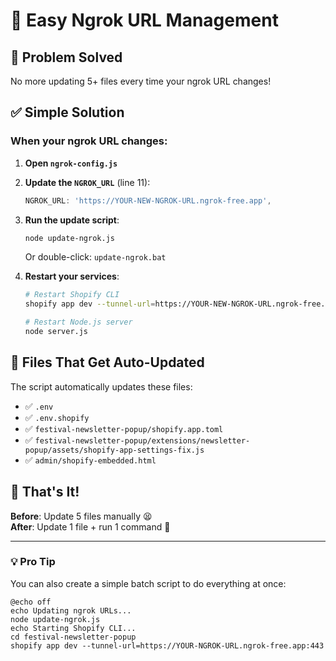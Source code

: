 # 🚀 Easy Ngrok URL Management

## 🎯 Problem Solved
No more updating 5+ files every time your ngrok URL changes!

## ✅ Simple Solution

### When your ngrok URL changes:

1. **Open `ngrok-config.js`**
2. **Update the `NGROK_URL`** (line 11):
   ```javascript
   NGROK_URL: 'https://YOUR-NEW-NGROK-URL.ngrok-free.app',
   ```
3. **Run the update script**:
   ```bash
   node update-ngrok.js
   ```
   Or double-click: `update-ngrok.bat`

4. **Restart your services**:
   ```bash
   # Restart Shopify CLI
   shopify app dev --tunnel-url=https://YOUR-NEW-NGROK-URL.ngrok-free.app:443
   
   # Restart Node.js server
   node server.js
   ```

## 📁 Files That Get Auto-Updated

The script automatically updates these files:
- ✅ `.env`
- ✅ `.env.shopify` 
- ✅ `festival-newsletter-popup/shopify.app.toml`
- ✅ `festival-newsletter-popup/extensions/newsletter-popup/assets/shopify-app-settings-fix.js`
- ✅ `admin/shopify-embedded.html`

## 🎉 That's It!

**Before**: Update 5 files manually 😫  
**After**: Update 1 file + run 1 command 🎯

---

### 💡 Pro Tip
You can also create a simple batch script to do everything at once:

```batch
@echo off
echo Updating ngrok URLs...
node update-ngrok.js
echo Starting Shopify CLI...
cd festival-newsletter-popup
shopify app dev --tunnel-url=https://YOUR-NGROK-URL.ngrok-free.app:443
```